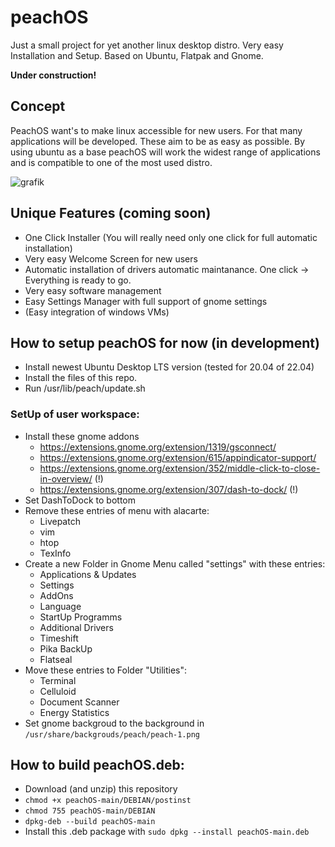 # peachOS
Just a small project for yet another linux desktop distro. Very easy Installation and Setup. Based on Ubuntu, Flatpak and Gnome.

**Under construction!**

## Concept
PeachOS want's to make linux accessible for new users. 
For that many applications will be developed. These aim to be as easy as possible.
By using ubuntu as a base peachOS will work the widest range of applications and is compatible to one of the most used distro.

![grafik](https://user-images.githubusercontent.com/39700889/159352692-ac687bad-9d44-4852-a156-04d983d5da79.png)

## Unique Features (coming soon)
- One Click Installer (You will really need only one click for full automatic installation)
- Very easy Welcome Screen for new users
- Automatic installation of drivers automatic maintanance. One click -> Everything is ready to go.
- Very easy software management 
- Easy Settings Manager with full support of gnome settings
- (Easy integration of windows VMs)

## How to setup peachOS for now (in development)
- Install newest Ubuntu Desktop LTS version (tested for 20.04 of 22.04)
- Install the files of this repo.
- Run /usr/lib/peach/update.sh

### SetUp of user workspace:
- Install these gnome addons
	- https://extensions.gnome.org/extension/1319/gsconnect/
	- https://extensions.gnome.org/extension/615/appindicator-support/
	- https://extensions.gnome.org/extension/352/middle-click-to-close-in-overview/ (!)
	- https://extensions.gnome.org/extension/307/dash-to-dock/ (!)
- Set DashToDock to bottom
- Remove these entries of menu with alacarte:
  - Livepatch
  - vim
  - htop
  - TexInfo
- Create a new Folder in Gnome Menu called "settings" with these entries:
  - Applications & Updates
  - Settings
  - AddOns
  - Language
  - StartUp Programms
  - Additional Drivers
  - Timeshift
  - Pika BackUp
  - Flatseal
- Move these entries to Folder "Utilities":
  - Terminal
  - Celluloid
  - Document Scanner
  - Energy Statistics
- Set gnome backgroud to the background in `/usr/share/backgrouds/peach/peach-1.png`

## How to build peachOS.deb:
- Download (and unzip) this repository
- `chmod +x peachOS-main/DEBIAN/postinst`
- `chmod 755 peachOS-main/DEBIAN`
- `dpkg-deb --build peachOS-main`
- Install this .deb package with `sudo dpkg --install peachOS-main.deb`
